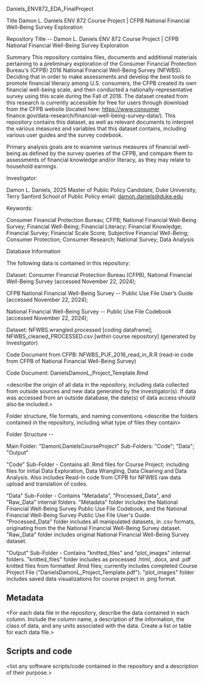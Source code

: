 Daniels_ENV872_EDA_FinalProject

Title Damon L. Daniels ENV 872 Course Project | CFPB National Financial Well-Being Survey Exploration

Repository Title -- Damon L. Daniels ENV 872 Course Project | CFPB National Financial Well-Being Survey Exploration

Summary
This repository contains files, documents and additional materials pertaining to a preliminary exploration of the Consumer Financial Protection Bureau's (CFPB) 2016 National Financial Well-Being Survey (NFWBS). Deciding that in order to make assessments and develop the best tools to promote financial literacy among U.S. consumers, the CFPB created its own financial well-being scale, and then conducted a nationally-representative survey using this scale during the Fall of 2016. The dataset created from this research is currently accessible for free for users through download from the CFPB website (located here: https://www.consumer finance.gov/data-research/financial-well-being-survey-data/). This repository contains this dataset, as well as relevant documents to interpret the various measures and variables that this dataset contains, including various user guides and the survey codebook.

Primary analysis goals are to examine various measures of financial well-being as defined by the survey queries of the CFPB, and compare them to assessments of financial knowledge and/or literacy, as they may relate to household earnings.


Investigator:

Damon L. Daniels, 2025 Master of Public Policy Candidate, Duke University, Terry Sanford School of Public Policy
email: damon.daniels@duke.edu


Keywords:

Consumer Financial Protection Bureau; CFPB; National Financial Well-Being Survey; Financial Well-Being; Financial Literacy; Financial Knowledge; Financial Survey; Financial Scale Score; Subjective Financial Well-Being; Consumer Protection; Consumer Research; National Survey; Data Analysis 


Database Information

The following data is contained in this repository:

Dataset: Consumer Financial Protection Bureau (CFPB), National Financial Well-Being Survey (accessed November 22, 2024);

CFPB National Financial Well-Being Survey -- Public Use File User’s Guide (accessed November 22, 2024);

National Financial Well-Being Survey -- Public Use File Codebook (accessed November 22, 2024); 

Dataset: NFWBS.wrangled.processed [coding dataframe]; NFWBS_cleaned_PROCESSED.csv [within course repository] (generated by Investigator)

Code Document from CFPB: NFWBS_PUF_2016_read_in_R.R (read-in code from CFPB of National Financial Well-Being Survey)

Code Document: DanielsDamonL_Project_Template.Rmd

<describe the origin of all data in the repository, including data collected from
outside sources and new data generated by the investigator(s). If data was accessed
from an outside database, the date(s) of data access should also be included.>

Folder structure, file formats, and naming conventions
<describe the folders contained in the repository, including what type of files
they contain>
<describe the formats of files for the various purposes contained in the
repository>
<describe your file naming conventions>

Folder Structure --

Main Folder: "DamonLDanielsCourseProject"
Sub-Folders: "Code"; "Data"; "Output"

"Code" Sub-Folder - Contains all .Rmd files for Course Project; including files for initial Data Exploration, Data Wrangling, Data Cleaning and Data Analysis. Also includes Read-In code from CFPB for NFWBS raw data upload and translation of codes.

"Data" Sub-Folder - Contains "Metadata", "Processed_Data", and "Raw_Data" internal folders. "Metadata" folder includes the National Financial Well-Being Survey Public Use File Codebook, and the National Financial Well-Being Survey Public Use File User's Guide. "Processed_Data" folder includes all manipulated datasets, in .csv formats, originating from the the National Financial Well-Being Survey dataset. "Raw_Data" folder includes original National Financial Well-Being Survey dataset.

"Output" Sub-Folder - Contains "knitted_files" and "plot_images" internal folders. "knitted_files" folder includes as processed .html, .docx, and .pdf knitted files from formatted .Rmd files; currently includes completed Course Project File ("DanielsDamonL_Project_Template.pdf"). "plot_images" folder includes saved data visualizations for course project in .png format.





## Metadata
<For each data file in the repository, describe the data contained in each column.
Include the column name, a description of the information, the class of data, and
any units associated with the data. Create a list or table for each data file.>
## Scripts and code
<list any software scripts/code contained in the repository and a description of
their purpose.>

